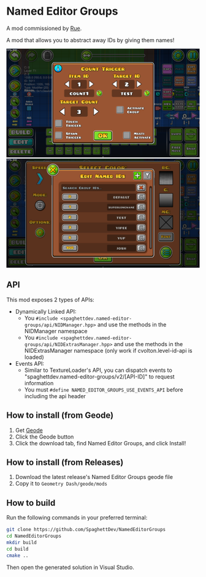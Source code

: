 # Named Editor Groups

A mod commissioned by [Rue](https://x.com/xRueOfficial).

A mod that allows you to abstract away IDs by giving them names!

<img src="./assets/TriggerPopup.png" width="720"/>

<img src="./assets/NamedIDsPopup.png" width="720"/>

## API

This mod exposes 2 types of APIs:

- Dynamically Linked API:
  - You `#include <spaghettdev.named-editor-groups/api/NIDManager.hpp>` and use the methods in the NIDManager namespace
  - You `#include <spaghettdev.named-editor-groups/api/NIDExtrasManager.hpp>` and use the methods in the NIDExtrasManager namespace (only work if cvolton.level-id-api is loaded)
- Events API:
  - Similar to TextureLoader's API, you can dispatch events to "spaghettdev.named-editor-groups/v2/[API-ID]" to request information
  - You must `#define NAMED_EDITOR_GROUPS_USE_EVENTS_API` before including the api header

## How to install (from Geode)

1. Get [Geode](https://geode-sdk.org)
2. Click the Geode button
3. Click the download tab, find Named Editor Groups, and click Install!

## How to install (from Releases)

1. Download the latest release's Named Editor Groups geode file
2. Copy it to `Geometry Dash/geode/mods`

## How to build

Run the following commands in your preferred terminal:

```sh
git clone https://github.com/SpaghettDev/NamedEditorGroups
cd NamedEditorGroups
mkdir build
cd build
cmake ..
```

Then open the generated solution in Visual Studio.
